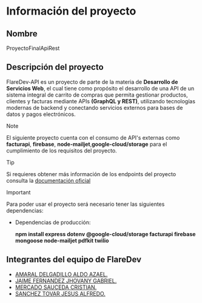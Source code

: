 # Información del proyecto
## Nombre
ProyectoFinalApiRest

## Descripción del proyecto
FlareDev-API es un proyecto de parte de la materia de **Desarrollo de Servicios Web**, el cual tiene como propósito el desarrollo de una API de un sistema integral de carrito de compras que permita gestionar productos, clientes y facturas mediante APIs **(GraphQL y REST)**, utilizando tecnologías modernas de backend y conectando servicios externos para bases de datos y pagos electrónicos.

> [!NOTE]
> El siguiente proyecto cuenta con el consumo de API's externas como **facturapi**, **firebase**, **node-mailjet**,**google-cloud/storage** para el cumplimiento de los requisitos del proyecto.

> [!TIP]
> Si requieres obtener más información de los endpoints del proyecto consulta la  [documentación oficial](https://app.swaggerhub.com/apis-docs/JHOVANYGABRIELJAIMEFERNANDEZ/FlareDev-API/1.0.0)

> [!IMPORTANT]
> Para poder usar el proyecto será necesario tener las siguientes dependencias:
> - Dependencias de producción:
>
>   **npm install express dotenv @google-cloud/storage facturapi firebase mongoose node-mailjet pdfkit twilio**

## Integrantes del equipo de **FlareDev**
- [AMARAL DELGADILLO ALDO AZAEL.](https://github.com/AzaelAD)
- [JAIME FERNANDEZ JHOVANY GABRIEL.](https://github.com/JhovanyITT)
- [MERCADO SAUCEDA CRISTIAN.](https://github.com/CrissCross20)
- [SANCHEZ TOVAR JESUS ALFREDO.](https://github.com/baNanoIT)